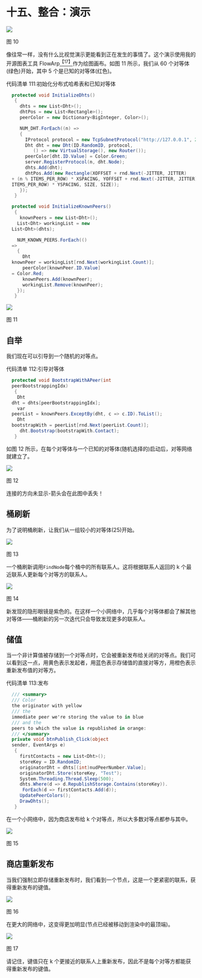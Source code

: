 # 十五、整合：演示

![](img/image011.png)

图 10

像往常一样，没有什么比视觉演示更能看到正在发生的事情了。这个演示使用我的开源图表工具 FlowArp[<sup>【17】</sup>](The_Kademlia_Protocol_Succinctly_0020.htm#_ftn17)作为绘图画布。如图 11 所示，我们从 60 个对等体(绿色)开始，其中 5 个是已知的对等体(红色)。

代码清单 111:初始化分布式哈希表和已知对等体

```cs
  protected void InitializeDhts()
   {
     dhts = new List<Dht>();
     dhtPos = new List<Rectangle>();
     peerColor = new Dictionary<BigInteger, Color>();

     NUM_DHT.ForEach((n) =>
     {
       IProtocol protocol = new TcpSubnetProtocol("http://127.0.0.1", 2720, n);
       Dht dht = new Dht(ID.RandomID, protocol, 
          () => new VirtualStorage(), new Router());
       peerColor[dht.ID.Value] = Color.Green;
       server.RegisterProtocol(n, dht.Node);
       dhts.Add(dht);
       dhtPos.Add(new Rectangle(XOFFSET + rnd.Next(-JITTER, JITTER)
  + (n % ITEMS_PER_ROW) * XSPACING, YOFFSET + rnd.Next(-JITTER, JITTER) + (n /
  ITEMS_PER_ROW) * YSPACING, SIZE, SIZE));
     });
   }

  protected void InitializeKnownPeers()
   {
     knownPeers = new List<Dht>();
    List<Dht> workingList = new
  List<Dht>(dhts);

    NUM_KNOWN_PEERS.ForEach(()
  =>
    {
      Dht
  knownPeer = workingList[rnd.Next(workingList.Count)];
      peerColor[knownPeer.ID.Value]
  = Color.Red;
      knownPeers.Add(knownPeer);
      workingList.Remove(knownPeer);
    });
   }

```

![](img/image012.png)

图 11

## 自举

我们现在可以引导到一个随机的对等点。

代码清单 112:引导对等体

```cs
  protected void BootstrapWithAPeer(int
  peerBootstrappingIdx)
   {
    Dht
  dht = dhts[peerBootstrappingIdx];
    var
  peerList = knownPeers.ExceptBy(dht, c => c.ID).ToList();
    Dht
  bootstrapWith = peerList[rnd.Next(peerList.Count)];
     dht.Bootstrap(bootstrapWith.Contact);
   }

```

如图 12 所示，在每个对等体与一个已知的对等体(随机选择的)启动后，对等网络就建立了。

![](img/image013.png)

图 12

连接的方向未显示-箭头会在此图中丢失！

## 桶刷新

为了说明桶刷新，让我们从一组较小的对等体(25)开始。

![](img/image014.png)

图 13

一个桶刷新调用`FindNode`每个桶中的所有联系人。这将根据联系人返回的 k 个最近联系人更新每个对等方的联系人。

![](img/image015.png)

图 14

新发现的隐形眼镜是紫色的。在这样一个小网络中，几乎每个对等体都会了解其他对等体——桶刷新的另一次迭代只会导致发现更多的联系人。

## 储值

当一个非计算值被存储到一个对等点时，它会被重新发布给关闭的对等点。我们可以看到这一点，用黄色表示发起者，用蓝色表示存储值的直接对等方，用橙色表示重新发布值的对等方。

代码清单 113:发布

```cs
  /// <summary>
  /// Color
  the originator with yellow
  /// the
  immediate peer we're storing the value to in blue
  /// and the
  peers to which the value is republished in orange:
  /// </summary>
  private void btnPublish_Click(object
  sender, EventArgs e)
   {
     firstContacts = new List<Dht>();
     storeKey = ID.RandomID;
     originatorDht = dhts[(int)nudPeerNumber.Value];
     originatorDht.Store(storeKey, "Test");
     System.Threading.Thread.Sleep(500);
     dhts.Where(d => d.RepublishStorage.Contains(storeKey)).
      ForEach(d => firstContacts.Add(d));
     UpdatePeerColors();
     DrawDhts();
   }

```

在一个小网络中，因为商店发布给 k 个对等点，所以大多数对等点都参与其中。

![](img/image016.png)

图 15

## 商店重新发布

当我们强制立即存储重新发布时，我们看到一个节点，这是一个更紧密的联系，获得重新发布的键值。

![](img/image017.png)

图 16

在更大的网络中，这变得更加明显(节点已经被移动到渲染中的最顶端)。

![](img/image018.png)

图 17

请记住，键值只在 k 个更接近的联系人上重新发布，因此不是每个对等方都能获得重新发布的键值。
